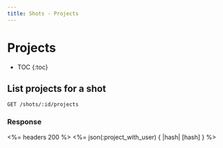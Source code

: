 ```yaml
---
title: Shots - Projects
---
```


# Projects

* TOC
{:toc}

## List projects for a shot

    GET /shots/:id/projects

### Response

<%= headers 200 %>
<%= json(:project_with_user) { |hash| [hash] } %>
